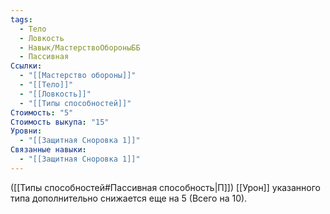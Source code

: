 ```yaml
---
tags:
  - Тело
  - Ловкость
  - Навык/МастерствоОбороныББ
  - Пассивная
Ссылки:
  - "[[Мастерство обороны]]"
  - "[[Тело]]"
  - "[[Ловкость]]"
  - "[[Типы способностей]]"
Стоимость: "5"
Стоимость выкупа: "15"
Уровни:
  - "[[Защитная Сноровка 1]]"
Связанные навыки:
  - "[[Защитная Сноровка 1]]"
---
```

([[Типы способностей#Пассивная способность|П]]) [[Урон]] указанного типа дополнительно снижается еще на 5 (Всего на 10).
